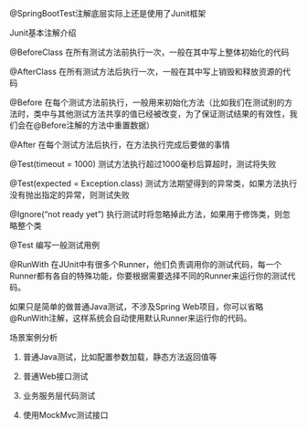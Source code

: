 @SpringBootTest注解底层实际上还是使用了Junit框架

Junit基本注解介绍

@BeforeClass 在所有测试方法前执行一次，一般在其中写上整体初始化的代码

@AfterClass 在所有测试方法后执行一次，一般在其中写上销毁和释放资源的代码

@Before 在每个测试方法前执行，一般用来初始化方法（比如我们在测试别的方法时，类中与其他测试方法共享的值已经被改变，为了保证测试结果的有效性，我们会在@Before注解的方法中重置数据）

@After 在每个测试方法后执行，在方法执行完成后要做的事情

@Test(timeout = 1000) 测试方法执行超过1000毫秒后算超时，测试将失败

@Test(expected = Exception.class) 测试方法期望得到的异常类，如果方法执行没有抛出指定的异常，则测试失败

@Ignore(“not ready yet”) 执行测试时将忽略掉此方法，如果用于修饰类，则忽略整个类

@Test 编写一般测试用例

@RunWith 在JUnit中有很多个Runner，他们负责调用你的测试代码，每一个Runner都有各自的特殊功能，你要根据需要选择不同的Runner来运行你的测试代码。

如果只是简单的做普通Java测试，不涉及Spring Web项目，你可以省略@RunWith注解，这样系统会自动使用默认Runner来运行你的代码。


场景案例分析
1. 普通Java测试，比如配置参数加载，静态方法返回值等

2. 普通Web接口测试

3. 业务服务层代码测试

4. 使用MockMvc测试接口